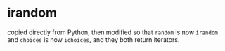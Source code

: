 # irandom
copied directly from Python, then modified so that `random` is now `irandom` and `choices` is now `ichoices`, and they both return iterators.
